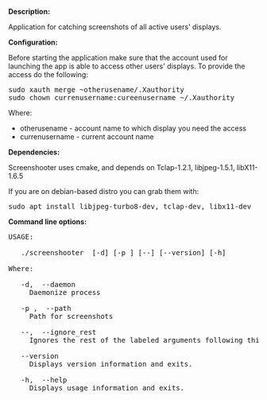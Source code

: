 **Description:**

Application for catching screenshots of all active users' displays.

**Configuration:**

Before starting the application make sure that the account used for launching the app is able to access other users' displays. To provide the access do the following:

<pre>
sudo xauth merge ~otherusename/.Xauthority
sudo chown currenusername:cureenusername ~/.Xauthority
</pre>

Where:
+ otherusename - account name to which display you need the access
+ currenusername - current account name

**Dependencies:**

Screenshooter uses cmake, and depends on Tclap-1.2.1, libjpeg-1.5.1, libX11-1.6.5

If you are on debian-based distro you can grab them with:

<pre>
sudo apt install libjpeg-turbo8-dev, tclap-dev, libx11-dev
</pre>

**Command line options:**

<pre>
USAGE:

   ./screenshooter  [-d] [-p <string>] [--] [--version] [-h]

Where:

   -d,  --daemon
     Daemonize process

   -p <string>,  --path <string>
     Path for screenshots

   --,  --ignore_rest
     Ignores the rest of the labeled arguments following this flag.

   --version
     Displays version information and exits.

   -h,  --help
     Displays usage information and exits.
</pre>
